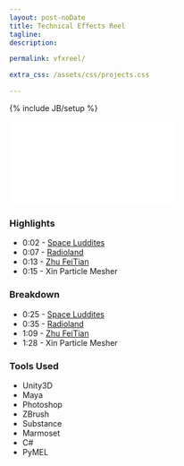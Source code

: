 ```yaml
---
layout: post-noDate
title: Technical Effects Reel
tagline: 
description: 

permalink: vfxreel/

extra_css: /assets/css/projects.css

---
```

{% include JB/setup %}


<div class="video-wrapper" width="90%">
    <iframe src="//player.vimeo.com/video/129222800" frameborder="0" webkitallowfullscreen="" mozallowfullscreen="" allowfullscreen=""></iframe>
</div>


<h3>Highlights</h3>

* 0:02 - [Space Luddites](/projects/games/spaceluddites/)
* 0:07 - [Radioland](/projects/games/radioland/)
* 0:13 - [Zhu FeiTian](/projects/3d/zhufeitian/)
* 0:15 - Xin Particle Mesher

<h3>Breakdown</h3>

* 0:25 - [Space Luddites](/projects/games/spaceluddites/)
* 0:35 - [Radioland](/projects/games/radioland/)
* 1:09 - [Zhu FeiTian](/projects/3d/zhufeitian/)
* 1:28 - Xin Particle Mesher

<h3>Tools Used</h3>

* Unity3D
* Maya
* Photoshop
* ZBrush
* Substance
* Marmoset
* C#
* PyMEL
